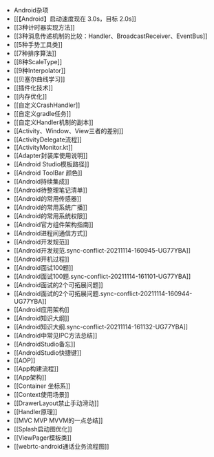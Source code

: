 - Android杂项
- [[【Android】启动速度现在 3.0s，目标 2.0s]]
- [[3种计时器实现方法]]
- [[3种消息传递机制的比较：Handler、BroadcastReceiver、EventBus]]
- [[5种手势工具类]]
- [[7种排序算法]]
- [[8种ScaleType]]
- [[9种Interpolator]]
- [[贝塞尔曲线学习]]
- [[插件化技术]]
- [[内存优化]]
- [[自定义CrashHandler]]
- [[自定义gradle任务]]
- [[自定义Handler机制的副本]]
- [[Activity、Window、View三者的差别]]
- [[ActivityDelegate流程]]
- [[ActivityMonitor.kt]]
- [[Adapter封装库使用说明]]
- [[Android Studio模板路径]]
- [[Android ToolBar 颜色]]
- [[Android持续集成]]
- [[Android待整理笔记清单]]
- [[Android的常用传感器]]
- [[Android的常用系统广播]]
- [[Android的常用系统权限]]
- [[Android官方组件架构指南]]
- [[Android进程间通信方式]]
- [[Android开发规范]]
- [[Android开发规范.sync-conflict-20211114-160945-UG77YBA]]
- [[Android开机过程]]
- [[Android面试100题]]
- [[Android面试100题.sync-conflict-20211114-161101-UG77YBA]]
- [[Android面试的2个可拓展问题]]
- [[Android面试的2个可拓展问题.sync-conflict-20211114-160944-UG77YBA]]
- [[Android应用架构]]
- [[Android知识大纲]]
- [[Android知识大纲.sync-conflict-20211114-161132-UG77YBA]]
- [[Android中常见IPC方法总结]]
- [[AndroidStudio备忘]]
- [[AndroidStudio快捷键]]
- [[AOP]]
- [[App构建流程]]
- [[App架构]]
- [[Container 坐标系]]
- [[Context使用场景]]
- [[DrawerLayout禁止手动滑动]]
- [[Handler原理]]
- [[MVC MVP MVVM的一点总结]]
- [[Splash启动图优化]]
- [[ViewPager模板类]]
- [[webrtc-android通话业务流程图]]